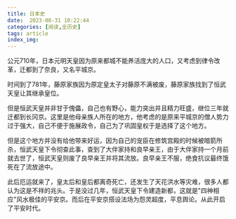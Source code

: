 ```yaml
---
title: 日本史
date:  2023-08-31 10:22:44
categories: [阅读,全历史]
tags: article
index_img: 
---
```

公元710年，日本元明天皇因为原来都城不能养活庞大的人口，又考虑到律令改革，迁都到了奈良，又名平城京。

时间到了781年，藤原家族因为原定皇太子对藤原不满被废，藤原家族找到了恒武天皇让其继承皇位。

但是恒武天皇并非甘于傀儡，自己也有野心，能力突出并且精力旺盛，继位三年就迁都到长冈京。这里是他母亲族人所在的地方，他考虑的是原来平城京的僧人势力过于强大，自己不便于施展政令，自己为了巩固皇权于是选择了这个地方。

但是这个地方并没有给他带来好运，因为自己的宠臣在修筑宫殿的时候被暗箭所杀，恒武天皇下令彻查此事，查到了大伴家持和良早亲王，由于大伴家持一个月前就去世了，恒武天皇则废了良早亲王并将其流放。良早亲王不服，绝食抗议最终饿死在了流放途中。

此后厄运就来了，皇太后和皇后都离奇死亡，还发生了天花洪水等灾难，很多人都认为这是不祥的兆头。于是没过几年，恒武天皇下令建造新都，这就是"四神相应"风水极佳的平安京。而后在平安京搭设法场为怨灵超度，平息舆论。从此开启了平安时代。